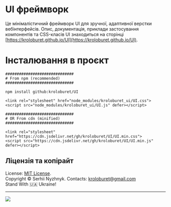 # UI фреймворк
Це мінімалістичний фреймворк UI для зручної, адаптивної верстки вебінтерфейсів. Опис, документація, приклади застосування компонентів та CSS-класів UI знаходиться на сторінці [https://kroloburet.github.io/UI](https://kroloburet.github.io/UI).

# Інсталювання в проєкт
```
##############################
# From npm (recommended)
##############################

npm install github:kroloburet/UI

<link rel="stylesheet" href="node_modules/kroloburet_ui/UI.css">
<script src="node_modules/kroloburet_ui/UI.js" defer></script>

##############################
# OR From cdn (minified)
##############################

<link rel="stylesheet" href="https://cdn.jsdelivr.net/gh/kroloburet/UI/UI.min.css">
<script src="https://cdn.jsdelivr.net/gh/kroloburet/UI/UI.min.js" defer></script>
```

## Ліцензія та копірайт
License: [MIT License](https://opensource.org/licenses/MIT).
<br>
Copyright © Serhii Nyzhnyk. Contacts: kroloburet@gmail.com
<br>
Stand With 🇺🇦 Ukraine!
<hr>
<a href="https://www.buymeacoffee.com/kroloburet"><img src="https://img.buymeacoffee.com/button-api/?text=Buy me a coffee&emoji=&slug=kroloburet&button_colour=FFDD00&font_colour=000000&font_family=Cookie&outline_colour=000000&coffee_colour=ffffff" /></a>
